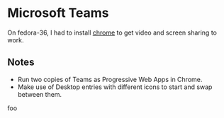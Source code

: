 # Microsoft Teams

On fedora-36, I had to install [chrome](../software/browsers/chrome.md) to get video and screen sharing to work.


## Notes

- Run two copies of Teams as Progressive Web Apps in Chrome.
- Make use of Desktop entries with different icons to start and swap between them.

foo

